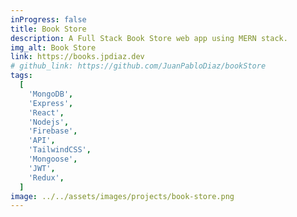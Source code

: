 ```yaml
---
inProgress: false
title: Book Store
description: A Full Stack Book Store web app using MERN stack.
img_alt: Book Store
link: https://books.jpdiaz.dev
# github_link: https://github.com/JuanPabloDiaz/bookStore
tags:
  [
    'MongoDB',
    'Express',
    'React',
    'Nodejs',
    'Firebase',
    'API',
    'TailwindCSS',
    'Mongoose',
    'JWT',
    'Redux',
  ]
image: ../../assets/images/projects/book-store.png
---
```

